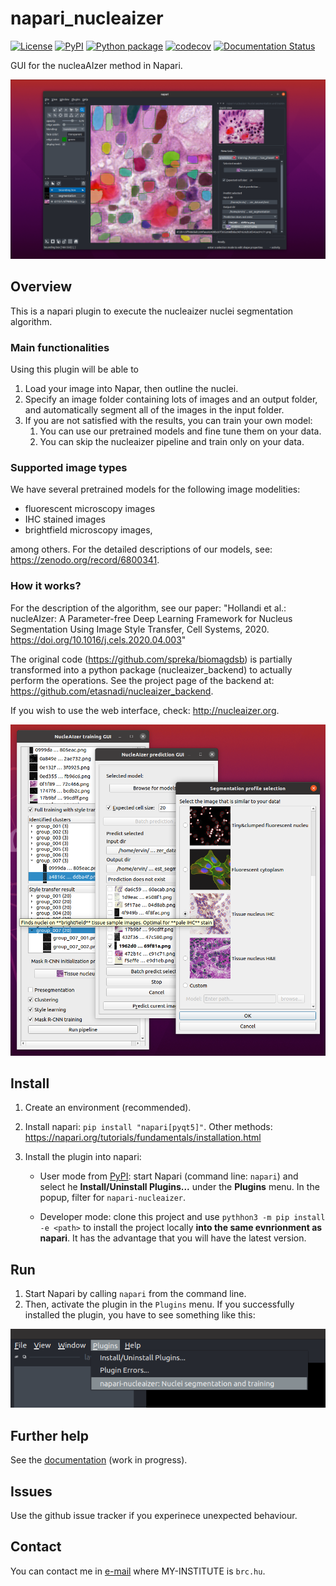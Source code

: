 # napari_nucleaizer

[![License](https://img.shields.io/pypi/l/napari-nucleaizer.svg?color=green)](https://github.com/etasnadi/napari-nucleaizer/raw/master/LICENSE)
[![PyPI](https://img.shields.io/pypi/v/napari-nucleaizer.svg?color=green)](https://pypi.org/project/napari-nucleaizer)
[![Python package](https://github.com/etasnadi/napari_nucleaizer/actions/workflows/test_and_deploy.yml/badge.svg)](https://github.com/etasnadi/napari_nucleaizer/actions/workflows/test_and_deploy.yml)
[![codecov](https://codecov.io/gh/etasnadi/napari_nucleaizer/branch/master/graph/badge.svg?token=5XC36PA6OQ)](https://codecov.io/gh/etasnadi/napari_nucleaizer)
[![Documentation Status](https://readthedocs.org/projects/napari-nucleaizer-docs/badge/?version=latest)](https://napari-nucleaizer-docs.readthedocs.io/en/latest/?badge=latest)

<!--
[![Python Version](https://img.shields.io/pypi/pyversions/napari-nucleaizer.svg?color=green)](https://python.org)
[![tests](https://github.com/etasnadi/napari_nucleaizer/workflows/tests/badge.svg)](https://github.com/etasnadi/napari-nucleaizer/actions)
[![codecov](https://codecov.io/gh/etasnadi/napari-nucleaizer/branch/master/graph/badge.svg)](https://codecov.io/gh/etasnadi/napari-nucleaizer)
-->

GUI for the nucleaAIzer method in Napari.

![Plugin interface in napari.](https://github.com/etasnadi/napari_nucleaizer/blob/main/napari_screenshot.png?raw=true)

## Overview

This is a napari plugin to execute the nucleaizer nuclei segmentation algorithm.

### Main functionalities

Using this plugin will be able to

1. Load your image into Napar, then outline the nuclei.
2. Specify an image folder containing lots of images and an output folder, and automatically segment all of the images in the input folder.
3. If you are not satisfied with the results, you can train your own model:
    1. You can use our pretrained models and fine tune them on your data.
    2. You can skip the nucleaizer pipeline and train only on your data.


### Supported image types

We have several pretrained models for the following image modelities:
* fluorescent microscopy images
* IHC stained images
* brightfield microscopy images,

among others. For the detailed descriptions of our models, see: https://zenodo.org/record/6800341.

### How it works?

For the description of the algorithm, see our paper: "Hollandi et al.: nucleAIzer: A Parameter-free Deep Learning Framework for Nucleus Segmentation Using Image Style Transfer, Cell Systems, 2020. https://doi.org/10.1016/j.cels.2020.04.003"

The original code (https://github.com/spreka/biomagdsb) is partially transformed into a python package (nucleaizer_backend) to actually perform the operations. See the project page of the backend at: https://github.com/etasnadi/nucleaizer_backend.

If you wish to use the web interface, check: http://nucleaizer.org.

![All functionalities.](https://github.com/etasnadi/napari_nucleaizer/blob/main/nucleaizer_screenshot.png?raw=true)

<!--
Don't miss the full getting started guide to set up your new package:
https://github.com/napari/cookiecutter-napari-plugin#getting-started

and review the napari docs for plugin developers:
https://napari.org/docs/plugins/index.html
-->

## Install

1. Create an environment (recommended).

2. Install napari: `pip install "napari[pyqt5]"`. Other methods: https://napari.org/tutorials/fundamentals/installation.html

3. Install the plugin into napari:

    * User mode from [PyPI](https://pypi.org/project/napari-nucleaizer/): start Napari (command line: `napari`) and select he **Install/Uninstall Plugins...** under the **Plugins** menu. In the popup, filter for `napari-nucleaizer`.

    * Developer mode: clone this project and use `pythhon3 -m pip install -e <path>` to install the project locally **into the same evnrionment as napari**. It has the advantage that you will have the latest version.
## Run

1. Start Napari by calling `napari` from the command line.
2. Then, activate the plugin in the `Plugins` menu. If you successfully installed the plugin, you have to see something like this:

![Plugin interface in napari.](https://github.com/etasnadi/napari_nucleaizer/blob/main/napari_plugin_launch.png?raw=true)

## Further help

See the [documentation](https://napari-nucleaizer-docs.readthedocs.io/en/latest/index.html) (work in progress).

## Issues

Use the github issue tracker if you experinece unexpected behaviour.

## Contact

You can contact me in [e-mail](mailto:tasnadi.ervin@MY-INSTITUTE) where MY-INSTITUTE is `brc.hu`.